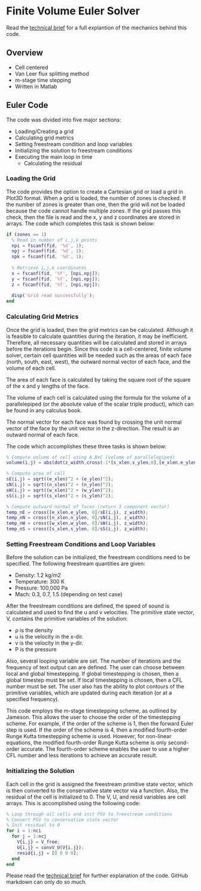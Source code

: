 # Finite Volume Euler Solver
Read the [technical brief](https://github.com/robojafar/euler_solver/blob/master/euler_solver.pdf) for a full explantion of the mechanics behind this code.

## Overview
- Cell centered
- Van Leer flux splitting method
- m-stage time stepping
- Written in Matlab



## Euler Code
The code was divided into five major sections:
- Loading/Creating a grid
- Calculating grid metrics
- Setting freestream condition and loop variables
- Initializing the solution to freestream conditions
- Executing the main loop in time
  - Calculating the residual
  
### Loading the Grid
The code provides the option to create a Cartesian grid or load a grid in Plot3D format. When a grid is loaded, the number of zones is checked. If the number of zones is greater than one, then the grid will not be loaded because the code cannot handle multiple zones. If the grid passes this check, then the file is read and the x, y and z coordinates are stored in arrays. The code which completes this task is shown below:
```Matlab
if (zones == 1)
  % Read in number of i,j,k points
  npi = fscanf(fid, '%d', 1);
  npj = fscanf(fid, '%d', 1);
  npk = fscanf(fid, '%d', 1);
  
  % Retrieve i,j,k coordinates
  x = fscanf(fid, '%f', [npi,npj]);
  y = fscanf(fid, '%f', [npi,npj]);
  z = fscanf(fid, '%f', [npi,npj]);
  
  disp('Grid read successfully');
end
```

### Calculating Grid Metrics
Once the grid is loaded, then the grid metrics can be calculated. Although it is feasible to calculate quantities during the iteration, it may be inefficient. Therefore, all necessary quantities will be calculated and stored in arrays before the iterations begin. Since this code is a cell-centered, finite volume solver, certain cell quantities will be needed such as the areas of each face (north, south, east, west), the outward normal vector of each face, and the volume of each cell.

The area of each face is calculated by taking the square root of the square of the x and y lengths of the face.

The volume of each cell is calculated using the formula for the volume of a parallelepiped (or the absolute value of the scalar triple product), which can be found in any calculus book.

The normal vector for each face was found by crossing the unit normal vector of the face by the unit vector in the z-direction. The result is an outward normal of each face.

The code which accomplishes these three tasks is shown below:

```Matlab
% Compute volume of cell using A.BxC (volume of parallelepiped)
volume(i,j) = abs(dot(z_width,cross(-1*[s_xlen,s_ylen,0],[e_xlen,e_ylen,0]))); 

% Compute area of cell 
sE(i,j) = sqrt((e_xlen)^2 + (e_ylen)^2); 
sN(i,j) = sqrt((n_xlen)^2 + (n_ylen)^2); 
sW(i,j) = sqrt((w_xlen)^2 + (w_ylen)^2); 
sS(i,j) = sqrt((s_xlen)^2 + (s_ylen)^2); 

% Compute outward normal of faces (return 3 component vector) 
temp_nE = cross([e_xlen,e_ylen, 0]/sE(i,j), z_width); 
temp_nN = cross([n_xlen,n_ylen, 0]/sN(i,j), z_width); 
temp_nW = cross([w_xlen,w_ylen, 0]/sW(i,j), z_width); 
temp_nS = cross([s_xlen,s_ylen, 0]/sS(i,j), z_width);
```

### Setting Freestream Conditions and Loop Variables
Before the solution can be initialized, the freestream conditions need to be specified. The following freestream quantities are given:
- Density: 1.2 kg/m2
- Temperature: 300 K
- Pressure: 100,000 Pa
- Mach: 0.3, 0.7, 1.5 (depending on test case)

After the freestream conditions are defined, the speed of sound is calculated and used to find the u and v velocities. The primitive state vector, V, contains the primitive variables of the solution: 
- ρ is the density
- u is the velocity in the x-dir.
- v is the velocity in the y-dir.
- P is the pressure

Also, several looping variable are set. The number of iterations and the frequency of text output can are defined. The user can choose between local and global timestepping. If global timestepping is chosen, then a global timestep must be set. If local timestepping is chosen, then a CFL number must be set. The user also has the ability to plot contours of the primitive variables, which are updated during each iteration (or at a specified frequency).

This code employs the m-stage timestepping scheme, as outlined by Jameson. This allows the user to choose the order of the timestepping scheme. For example, if the order of the scheme is 1, then the forward Euler step is used. If the order of the scheme is 4, then a modified fourth-order Runge Kutta timestepping scheme is used. However, for non-linear equations, the modified fourth-order Runge Kutta scheme is only second-order accurate. The fourth-order scheme enables the user to use a higher CFL number and less iterations to achieve an accurate result.

### Initializing the Solution
Each cell in the grid is assigned the freestream primitive state vector, which is then converted to the conservative state vector via a function. Also, the residual of the cell is initialized to 0. The V, U, and resid variables are cell arrays. This is accomplished using the following code:

```Matlab
% Loop through all cells and init PSV to freestream conditions
% Convert PSV to conservative state vector
% Init residual to 0
for i = 1:nci
  for j = 1:ncj
    V{i,j} = V_free;
    U{i,j} = convV_U(V{i,j});
    resid{i,j} = [0 0 0 0];
  end
end
```

Please read the [technical brief](https://github.com/robojafar/euler_solver/blob/master/euler_solver.pdf) for further explanation of the code. GitHub markdown can only do so much.
